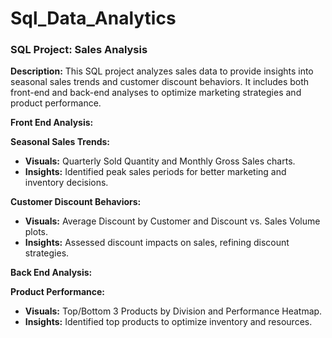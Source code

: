 # Sql_Data_Analytics
### SQL Project: Sales Analysis

**Description:**
This SQL project analyzes sales data to provide insights into seasonal sales trends and customer discount behaviors. It includes both front-end and back-end analyses to optimize marketing strategies and product performance.

**Front End Analysis:**

**Seasonal Sales Trends:**
- **Visuals:** Quarterly Sold Quantity and Monthly Gross Sales charts.
- **Insights:** Identified peak sales periods for better marketing and inventory decisions.

**Customer Discount Behaviors:**
- **Visuals:** Average Discount by Customer and Discount vs. Sales Volume plots.
- **Insights:** Assessed discount impacts on sales, refining discount strategies.

**Back End Analysis:**

**Product Performance:**
- **Visuals:** Top/Bottom 3 Products by Division and Performance Heatmap.
- **Insights:** Identified top products to optimize inventory and resources.
